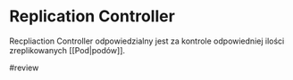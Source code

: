 # Replication Controller
Recpliaction Controller odpowiedzialny jest za kontrole odpowiedniej ilości zreplikowanych [[Pod|podów]].

#review 